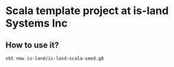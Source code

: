 # Scala template project at is-land Systems Inc

## How to use it?
```bash
sbt new is-land/is-land-scala-seed.g8
```
